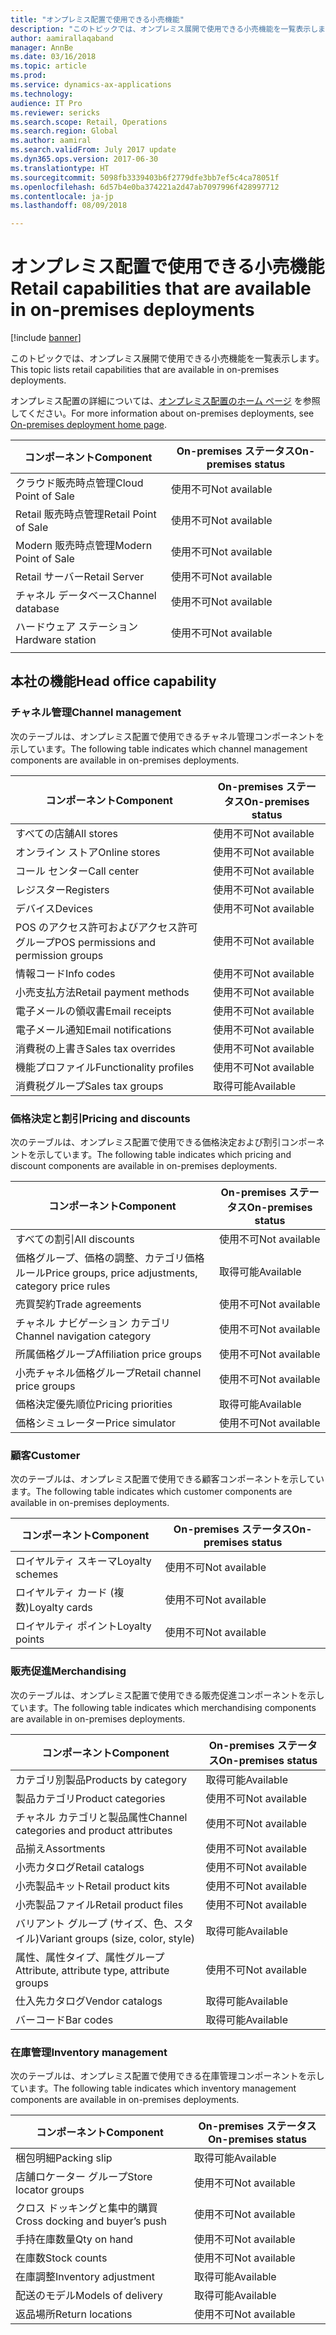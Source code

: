 ```yaml
---
title: "オンプレミス配置で使用できる小売機能"
description: "このトピックでは、オンプレミス展開で使用できる小売機能を一覧表示します。"
author: aamirallaqaband
manager: AnnBe
ms.date: 03/16/2018
ms.topic: article
ms.prod: 
ms.service: dynamics-ax-applications
ms.technology: 
audience: IT Pro
ms.reviewer: sericks
ms.search.scope: Retail, Operations
ms.search.region: Global
ms.author: aamiral
ms.search.validFrom: July 2017 update
ms.dyn365.ops.version: 2017-06-30
ms.translationtype: HT
ms.sourcegitcommit: 5098fb3339403b6f2779dfe3bb7ef5c4ca78051f
ms.openlocfilehash: 6d57b4e0ba374221a2d47ab7097996f428997712
ms.contentlocale: ja-jp
ms.lasthandoff: 08/09/2018

---
```


# <a name="retail-capabilities-that-are-available-in-on-premises-deployments"></a><span data-ttu-id="d3d83-103">オンプレミス配置で使用できる小売機能</span><span class="sxs-lookup"><span data-stu-id="d3d83-103">Retail capabilities that are available in on-premises deployments</span></span>

[!include [banner](../includes/banner.md)]

<span data-ttu-id="d3d83-104">このトピックでは、オンプレミス展開で使用できる小売機能を一覧表示します。</span><span class="sxs-lookup"><span data-stu-id="d3d83-104">This topic lists retail capabilities that are available in on-premises deployments.</span></span>

<span data-ttu-id="d3d83-105">オンプレミス配置の詳細については、[オンプレミス配置のホーム ページ](../dev-itpro/deployment/on-premises-deployment-landing-page.md) を参照してください。</span><span class="sxs-lookup"><span data-stu-id="d3d83-105">For more information about on-premises deployments, see [On-premises deployment home page](../dev-itpro/deployment/on-premises-deployment-landing-page.md).</span></span>

| <span data-ttu-id="d3d83-106">**コンポーネント**</span><span class="sxs-lookup"><span data-stu-id="d3d83-106">**Component**</span></span>        | <span data-ttu-id="d3d83-107">**On-premises ステータス**</span><span class="sxs-lookup"><span data-stu-id="d3d83-107">**On-premises status**</span></span> |
|----------------------|------------------------|
| <span data-ttu-id="d3d83-108">クラウド販売時点管理</span><span class="sxs-lookup"><span data-stu-id="d3d83-108">Cloud Point of Sale</span></span>  | <span data-ttu-id="d3d83-109">使用不可</span><span class="sxs-lookup"><span data-stu-id="d3d83-109">Not available</span></span>          |
| <span data-ttu-id="d3d83-110">Retail 販売時点管理</span><span class="sxs-lookup"><span data-stu-id="d3d83-110">Retail Point of Sale</span></span> | <span data-ttu-id="d3d83-111">使用不可</span><span class="sxs-lookup"><span data-stu-id="d3d83-111">Not available</span></span>          |
| <span data-ttu-id="d3d83-112">Modern 販売時点管理</span><span class="sxs-lookup"><span data-stu-id="d3d83-112">Modern Point of Sale</span></span> | <span data-ttu-id="d3d83-113">使用不可</span><span class="sxs-lookup"><span data-stu-id="d3d83-113">Not available</span></span>          |
| <span data-ttu-id="d3d83-114">Retail サーバー</span><span class="sxs-lookup"><span data-stu-id="d3d83-114">Retail Server</span></span>        | <span data-ttu-id="d3d83-115">使用不可</span><span class="sxs-lookup"><span data-stu-id="d3d83-115">Not available</span></span>          |
| <span data-ttu-id="d3d83-116">チャネル データベース</span><span class="sxs-lookup"><span data-stu-id="d3d83-116">Channel database</span></span>     | <span data-ttu-id="d3d83-117">使用不可</span><span class="sxs-lookup"><span data-stu-id="d3d83-117">Not available</span></span>          |
| <span data-ttu-id="d3d83-118">ハードウェア ステーション</span><span class="sxs-lookup"><span data-stu-id="d3d83-118">Hardware station</span></span>     | <span data-ttu-id="d3d83-119">使用不可</span><span class="sxs-lookup"><span data-stu-id="d3d83-119">Not available</span></span>          |
|                      |                        |

## <a name="head-office-capability"></a><span data-ttu-id="d3d83-120">本社の機能</span><span class="sxs-lookup"><span data-stu-id="d3d83-120">Head office capability</span></span>

### <a name="channel-management"></a><span data-ttu-id="d3d83-121">チャネル管理</span><span class="sxs-lookup"><span data-stu-id="d3d83-121">Channel management</span></span>
<span data-ttu-id="d3d83-122">次のテーブルは、オンプレミス配置で使用できるチャネル管理コンポーネントを示しています。</span><span class="sxs-lookup"><span data-stu-id="d3d83-122">The following table indicates which channel management components are available in on-premises deployments.</span></span>

| <span data-ttu-id="d3d83-123">**コンポーネント**</span><span class="sxs-lookup"><span data-stu-id="d3d83-123">**Component**</span></span>                         | <span data-ttu-id="d3d83-124">**On-premises ステータス**</span><span class="sxs-lookup"><span data-stu-id="d3d83-124">**On-premises status**</span></span> |
|---------------------------------------|------------------------|
| <span data-ttu-id="d3d83-125">すべての店舗</span><span class="sxs-lookup"><span data-stu-id="d3d83-125">All stores</span></span>                            | <span data-ttu-id="d3d83-126">使用不可</span><span class="sxs-lookup"><span data-stu-id="d3d83-126">Not available</span></span>          |
| <span data-ttu-id="d3d83-127">オンライン ストア</span><span class="sxs-lookup"><span data-stu-id="d3d83-127">Online stores</span></span>                         | <span data-ttu-id="d3d83-128">使用不可</span><span class="sxs-lookup"><span data-stu-id="d3d83-128">Not available</span></span>          |
| <span data-ttu-id="d3d83-129">コール センター</span><span class="sxs-lookup"><span data-stu-id="d3d83-129">Call center</span></span>                           | <span data-ttu-id="d3d83-130">使用不可</span><span class="sxs-lookup"><span data-stu-id="d3d83-130">Not available</span></span>          |
| <span data-ttu-id="d3d83-131">レジスター</span><span class="sxs-lookup"><span data-stu-id="d3d83-131">Registers</span></span>                             | <span data-ttu-id="d3d83-132">使用不可</span><span class="sxs-lookup"><span data-stu-id="d3d83-132">Not available</span></span>          |
| <span data-ttu-id="d3d83-133">デバイス</span><span class="sxs-lookup"><span data-stu-id="d3d83-133">Devices</span></span>                               | <span data-ttu-id="d3d83-134">使用不可</span><span class="sxs-lookup"><span data-stu-id="d3d83-134">Not available</span></span>          |
| <span data-ttu-id="d3d83-135">POS のアクセス許可およびアクセス許可グループ</span><span class="sxs-lookup"><span data-stu-id="d3d83-135">POS permissions and permission groups</span></span> | <span data-ttu-id="d3d83-136">使用不可</span><span class="sxs-lookup"><span data-stu-id="d3d83-136">Not available</span></span>          |
| <span data-ttu-id="d3d83-137">情報コード</span><span class="sxs-lookup"><span data-stu-id="d3d83-137">Info codes</span></span>                            | <span data-ttu-id="d3d83-138">使用不可</span><span class="sxs-lookup"><span data-stu-id="d3d83-138">Not available</span></span>          |
| <span data-ttu-id="d3d83-139">小売支払方法</span><span class="sxs-lookup"><span data-stu-id="d3d83-139">Retail payment methods</span></span>                | <span data-ttu-id="d3d83-140">使用不可</span><span class="sxs-lookup"><span data-stu-id="d3d83-140">Not available</span></span>          |
| <span data-ttu-id="d3d83-141">電子メールの領収書</span><span class="sxs-lookup"><span data-stu-id="d3d83-141">Email receipts</span></span>                        | <span data-ttu-id="d3d83-142">使用不可</span><span class="sxs-lookup"><span data-stu-id="d3d83-142">Not available</span></span>          |
| <span data-ttu-id="d3d83-143">電子メール通知</span><span class="sxs-lookup"><span data-stu-id="d3d83-143">Email notifications</span></span>                   | <span data-ttu-id="d3d83-144">使用不可</span><span class="sxs-lookup"><span data-stu-id="d3d83-144">Not available</span></span>          |
| <span data-ttu-id="d3d83-145">消費税の上書き</span><span class="sxs-lookup"><span data-stu-id="d3d83-145">Sales tax overrides</span></span>                   | <span data-ttu-id="d3d83-146">使用不可</span><span class="sxs-lookup"><span data-stu-id="d3d83-146">Not available</span></span>          |
| <span data-ttu-id="d3d83-147">機能プロファイル</span><span class="sxs-lookup"><span data-stu-id="d3d83-147">Functionality profiles</span></span>                | <span data-ttu-id="d3d83-148">使用不可</span><span class="sxs-lookup"><span data-stu-id="d3d83-148">Not available</span></span>          |
| <span data-ttu-id="d3d83-149">消費税グループ</span><span class="sxs-lookup"><span data-stu-id="d3d83-149">Sales tax groups</span></span>                      | <span data-ttu-id="d3d83-150">取得可能</span><span class="sxs-lookup"><span data-stu-id="d3d83-150">Available</span></span>              |

### <a name="pricing-and-discounts"></a><span data-ttu-id="d3d83-151">価格決定と割引</span><span class="sxs-lookup"><span data-stu-id="d3d83-151">Pricing and discounts</span></span>
<span data-ttu-id="d3d83-152">次のテーブルは、オンプレミス配置で使用できる価格決定および割引コンポーネントを示しています。</span><span class="sxs-lookup"><span data-stu-id="d3d83-152">The following table indicates which pricing and discount components are available in on-premises deployments.</span></span>

| <span data-ttu-id="d3d83-153">**コンポーネント**</span><span class="sxs-lookup"><span data-stu-id="d3d83-153">**Component**</span></span>                                         | <span data-ttu-id="d3d83-154">**On-premises ステータス**</span><span class="sxs-lookup"><span data-stu-id="d3d83-154">**On-premises status**</span></span> |
|-------------------------------------------------------|------------------------|
| <span data-ttu-id="d3d83-155">すべての割引</span><span class="sxs-lookup"><span data-stu-id="d3d83-155">All discounts</span></span>                                         | <span data-ttu-id="d3d83-156">使用不可</span><span class="sxs-lookup"><span data-stu-id="d3d83-156">Not available</span></span>          |
| <span data-ttu-id="d3d83-157">価格グループ、価格の調整、カテゴリ価格ルール</span><span class="sxs-lookup"><span data-stu-id="d3d83-157">Price groups, price adjustments, category price rules</span></span> | <span data-ttu-id="d3d83-158">取得可能</span><span class="sxs-lookup"><span data-stu-id="d3d83-158">Available</span></span>              |
| <span data-ttu-id="d3d83-159">売買契約</span><span class="sxs-lookup"><span data-stu-id="d3d83-159">Trade agreements</span></span>                                      | <span data-ttu-id="d3d83-160">使用不可</span><span class="sxs-lookup"><span data-stu-id="d3d83-160">Not available</span></span>          |
| <span data-ttu-id="d3d83-161">チャネル ナビゲーション カテゴリ</span><span class="sxs-lookup"><span data-stu-id="d3d83-161">Channel navigation category</span></span>                           | <span data-ttu-id="d3d83-162">使用不可</span><span class="sxs-lookup"><span data-stu-id="d3d83-162">Not available</span></span>          |
| <span data-ttu-id="d3d83-163">所属価格グループ</span><span class="sxs-lookup"><span data-stu-id="d3d83-163">Affiliation price groups</span></span>                              | <span data-ttu-id="d3d83-164">使用不可</span><span class="sxs-lookup"><span data-stu-id="d3d83-164">Not available</span></span>          |
| <span data-ttu-id="d3d83-165">小売チャネル価格グループ</span><span class="sxs-lookup"><span data-stu-id="d3d83-165">Retail channel price groups</span></span>                           | <span data-ttu-id="d3d83-166">使用不可</span><span class="sxs-lookup"><span data-stu-id="d3d83-166">Not available</span></span>          |
| <span data-ttu-id="d3d83-167">価格決定優先順位</span><span class="sxs-lookup"><span data-stu-id="d3d83-167">Pricing priorities</span></span>                                    | <span data-ttu-id="d3d83-168">取得可能</span><span class="sxs-lookup"><span data-stu-id="d3d83-168">Available</span></span>              |
| <span data-ttu-id="d3d83-169">価格シミュレーター</span><span class="sxs-lookup"><span data-stu-id="d3d83-169">Price simulator</span></span>                                       | <span data-ttu-id="d3d83-170">使用不可</span><span class="sxs-lookup"><span data-stu-id="d3d83-170">Not available</span></span>          |

### <a name="customer"></a><span data-ttu-id="d3d83-171">顧客</span><span class="sxs-lookup"><span data-stu-id="d3d83-171">Customer</span></span>
<span data-ttu-id="d3d83-172">次のテーブルは、オンプレミス配置で使用できる顧客コンポーネントを示しています。</span><span class="sxs-lookup"><span data-stu-id="d3d83-172">The following table indicates which customer components are available in on-premises deployments.</span></span>

| <span data-ttu-id="d3d83-173">**コンポーネント**</span><span class="sxs-lookup"><span data-stu-id="d3d83-173">**Component**</span></span>   | <span data-ttu-id="d3d83-174">**On-premises ステータス**</span><span class="sxs-lookup"><span data-stu-id="d3d83-174">**On-premises status**</span></span> |
|-----------------|------------------------|
| <span data-ttu-id="d3d83-175">ロイヤルティ スキーマ</span><span class="sxs-lookup"><span data-stu-id="d3d83-175">Loyalty schemes</span></span> | <span data-ttu-id="d3d83-176">使用不可</span><span class="sxs-lookup"><span data-stu-id="d3d83-176">Not available</span></span>          |
| <span data-ttu-id="d3d83-177">ロイヤルティ カード (複数)</span><span class="sxs-lookup"><span data-stu-id="d3d83-177">Loyalty cards</span></span>   | <span data-ttu-id="d3d83-178">使用不可</span><span class="sxs-lookup"><span data-stu-id="d3d83-178">Not available</span></span>          |
| <span data-ttu-id="d3d83-179">ロイヤルティ ポイント</span><span class="sxs-lookup"><span data-stu-id="d3d83-179">Loyalty points</span></span>  | <span data-ttu-id="d3d83-180">使用不可</span><span class="sxs-lookup"><span data-stu-id="d3d83-180">Not available</span></span>          |

### <a name="merchandising"></a><span data-ttu-id="d3d83-181">販売促進</span><span class="sxs-lookup"><span data-stu-id="d3d83-181">Merchandising</span></span>
<span data-ttu-id="d3d83-182">次のテーブルは、オンプレミス配置で使用できる販売促進コンポーネントを示しています。</span><span class="sxs-lookup"><span data-stu-id="d3d83-182">The following table indicates which merchandising components are available in on-premises deployments.</span></span>

| <span data-ttu-id="d3d83-183">**コンポーネント**</span><span class="sxs-lookup"><span data-stu-id="d3d83-183">**Component**</span></span>                               | <span data-ttu-id="d3d83-184">**On-premises ステータス**</span><span class="sxs-lookup"><span data-stu-id="d3d83-184">**On-premises status**</span></span> |
|---------------------------------------------|------------------------|
| <span data-ttu-id="d3d83-185">カテゴリ別製品</span><span class="sxs-lookup"><span data-stu-id="d3d83-185">Products by category</span></span>                        | <span data-ttu-id="d3d83-186">取得可能</span><span class="sxs-lookup"><span data-stu-id="d3d83-186">Available</span></span>              |
| <span data-ttu-id="d3d83-187">製品カテゴリ</span><span class="sxs-lookup"><span data-stu-id="d3d83-187">Product categories</span></span>                          | <span data-ttu-id="d3d83-188">使用不可</span><span class="sxs-lookup"><span data-stu-id="d3d83-188">Not available</span></span>          |
| <span data-ttu-id="d3d83-189">チャネル カテゴリと製品属性</span><span class="sxs-lookup"><span data-stu-id="d3d83-189">Channel categories and product attributes</span></span>   | <span data-ttu-id="d3d83-190">使用不可</span><span class="sxs-lookup"><span data-stu-id="d3d83-190">Not available</span></span>          |
| <span data-ttu-id="d3d83-191">品揃え</span><span class="sxs-lookup"><span data-stu-id="d3d83-191">Assortments</span></span>                                 | <span data-ttu-id="d3d83-192">使用不可</span><span class="sxs-lookup"><span data-stu-id="d3d83-192">Not available</span></span>          |
| <span data-ttu-id="d3d83-193">小売カタログ</span><span class="sxs-lookup"><span data-stu-id="d3d83-193">Retail catalogs</span></span>                             | <span data-ttu-id="d3d83-194">使用不可</span><span class="sxs-lookup"><span data-stu-id="d3d83-194">Not available</span></span>          |
| <span data-ttu-id="d3d83-195">小売製品キット</span><span class="sxs-lookup"><span data-stu-id="d3d83-195">Retail product kits</span></span>                         | <span data-ttu-id="d3d83-196">使用不可</span><span class="sxs-lookup"><span data-stu-id="d3d83-196">Not available</span></span>          |
| <span data-ttu-id="d3d83-197">小売製品ファイル</span><span class="sxs-lookup"><span data-stu-id="d3d83-197">Retail product files</span></span>                        | <span data-ttu-id="d3d83-198">使用不可</span><span class="sxs-lookup"><span data-stu-id="d3d83-198">Not available</span></span>          |
| <span data-ttu-id="d3d83-199">バリアント グループ (サイズ、色、スタイル)</span><span class="sxs-lookup"><span data-stu-id="d3d83-199">Variant groups (size, color, style)</span></span>         | <span data-ttu-id="d3d83-200">取得可能</span><span class="sxs-lookup"><span data-stu-id="d3d83-200">Available</span></span>              |
| <span data-ttu-id="d3d83-201">属性、属性タイプ、属性グループ</span><span class="sxs-lookup"><span data-stu-id="d3d83-201">Attribute, attribute type, attribute groups</span></span> | <span data-ttu-id="d3d83-202">使用不可</span><span class="sxs-lookup"><span data-stu-id="d3d83-202">Not available</span></span>          |
| <span data-ttu-id="d3d83-203">仕入先カタログ</span><span class="sxs-lookup"><span data-stu-id="d3d83-203">Vendor catalogs</span></span>                             | <span data-ttu-id="d3d83-204">取得可能</span><span class="sxs-lookup"><span data-stu-id="d3d83-204">Available</span></span>              |
| <span data-ttu-id="d3d83-205">バーコード</span><span class="sxs-lookup"><span data-stu-id="d3d83-205">Bar codes</span></span>                                   | <span data-ttu-id="d3d83-206">取得可能</span><span class="sxs-lookup"><span data-stu-id="d3d83-206">Available</span></span>              |

### <a name="inventory-management"></a><span data-ttu-id="d3d83-207">在庫管理</span><span class="sxs-lookup"><span data-stu-id="d3d83-207">Inventory management</span></span>
<span data-ttu-id="d3d83-208">次のテーブルは、オンプレミス配置で使用できる在庫管理コンポーネントを示しています。</span><span class="sxs-lookup"><span data-stu-id="d3d83-208">The following table indicates which inventory management components are available in on-premises deployments.</span></span>

| <span data-ttu-id="d3d83-209">**コンポーネント**</span><span class="sxs-lookup"><span data-stu-id="d3d83-209">**Component**</span></span>                  | <span data-ttu-id="d3d83-210">**On-premises ステータス**</span><span class="sxs-lookup"><span data-stu-id="d3d83-210">**On-premises status**</span></span> |
|--------------------------------|------------------------|
| <span data-ttu-id="d3d83-211">梱包明細</span><span class="sxs-lookup"><span data-stu-id="d3d83-211">Packing slip</span></span>                   | <span data-ttu-id="d3d83-212">取得可能</span><span class="sxs-lookup"><span data-stu-id="d3d83-212">Available</span></span>              |
| <span data-ttu-id="d3d83-213">店舗ロケーター グループ</span><span class="sxs-lookup"><span data-stu-id="d3d83-213">Store locator groups</span></span>           | <span data-ttu-id="d3d83-214">使用不可</span><span class="sxs-lookup"><span data-stu-id="d3d83-214">Not available</span></span>          |
| <span data-ttu-id="d3d83-215">クロス ドッキングと集中的購買</span><span class="sxs-lookup"><span data-stu-id="d3d83-215">Cross docking and buyer’s push</span></span> | <span data-ttu-id="d3d83-216">使用不可</span><span class="sxs-lookup"><span data-stu-id="d3d83-216">Not available</span></span>          |
| <span data-ttu-id="d3d83-217">手持在庫数量</span><span class="sxs-lookup"><span data-stu-id="d3d83-217">Qty on hand</span></span>                    | <span data-ttu-id="d3d83-218">使用不可</span><span class="sxs-lookup"><span data-stu-id="d3d83-218">Not available</span></span>          |
| <span data-ttu-id="d3d83-219">在庫数</span><span class="sxs-lookup"><span data-stu-id="d3d83-219">Stock counts</span></span>                   | <span data-ttu-id="d3d83-220">使用不可</span><span class="sxs-lookup"><span data-stu-id="d3d83-220">Not available</span></span>          |
| <span data-ttu-id="d3d83-221">在庫調整</span><span class="sxs-lookup"><span data-stu-id="d3d83-221">Inventory adjustment</span></span>           | <span data-ttu-id="d3d83-222">取得可能</span><span class="sxs-lookup"><span data-stu-id="d3d83-222">Available</span></span>              |
| <span data-ttu-id="d3d83-223">配送のモデル</span><span class="sxs-lookup"><span data-stu-id="d3d83-223">Models of delivery</span></span>             | <span data-ttu-id="d3d83-224">取得可能</span><span class="sxs-lookup"><span data-stu-id="d3d83-224">Available</span></span>              |
| <span data-ttu-id="d3d83-225">返品場所</span><span class="sxs-lookup"><span data-stu-id="d3d83-225">Return locations</span></span>               | <span data-ttu-id="d3d83-226">使用不可</span><span class="sxs-lookup"><span data-stu-id="d3d83-226">Not available</span></span>          |


